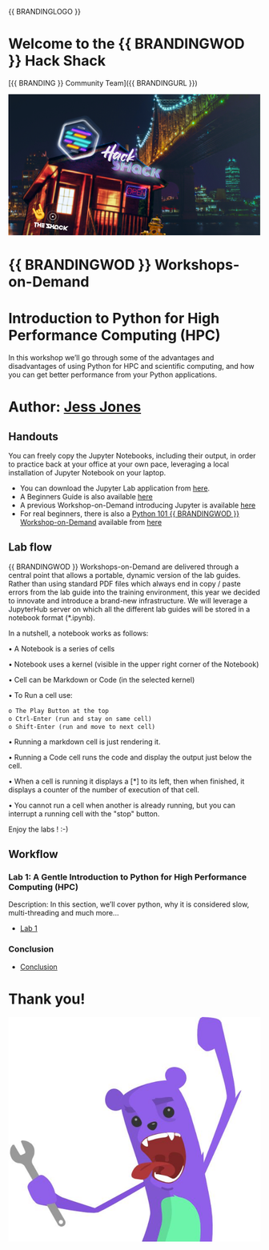 {{ BRANDINGLOGO }}

# Welcome to the {{ BRANDINGWOD }} Hack Shack
[{{ BRANDING }} Community Team]({{ BRANDINGURL }})

<p align="center">
  <img src="Pictures/hackshackdisco.png">
</p>

# {{ BRANDINGWOD }} Workshops-on-Demand

# Introduction to Python for High Performance Computing (HPC)
In this workshop we’ll go through some of the advantages and disadvantages of using Python for HPC and scientific computing, and how you can get better performance from your Python applications.

# Author: [Jess Jones](mailto:j.r.jones@hpe.com)

## Handouts
You can freely copy the Jupyter Notebooks, including their output, in order to practice back at your office at your own pace, leveraging a local installation of Jupyter Notebook on your laptop.
- You can download the Jupyter Lab application from [here](https://jupyter.org/install). 
- A Beginners Guide is also available [here](https://jupyter-notebook-beginner-guide.readthedocs.io/en/latest/what_is_jupyter.html)
- A previous Workshop-on-Demand introducing Jupyter is available [here](https://hackshack.hpedev.io/workshop/25)
- For real beginners, there is also a [Python 101 {{ BRANDINGWOD }} Workshop-on-Demand](https://developer.hpe.com/hackshack/workshop/15) available from [here](https://hackshack.hpedev.io/workshop/15)

## Lab flow
{{ BRANDINGWOD }} Workshops-on-Demand are delivered through a central point that allows a portable, dynamic version of the lab guides. Rather than using standard PDF files which always end in copy / paste errors from the lab guide into the training environment, this year we decided to innovate and introduce a brand-new infrastructure. We will leverage a JupyterHub server on which all the different lab guides will be stored in a notebook format (*.ipynb).

In a nutshell, a notebook works as follows:

• A Notebook is a series of cells

• Notebook uses a kernel (visible in the upper right corner of the Notebook)

• Cell can be Markdown or Code (in the selected kernel)

• To Run a cell use:

    o The Play Button at the top
    o Ctrl-Enter (run and stay on same cell)
    o Shift-Enter (run and move to next cell)
    
• Running a markdown cell is just rendering it.

• Running a Code cell runs the code and display the output just below the cell.

• When a cell is running it displays a [*] to its left, then when finished, it displays a counter of the number of execution of that cell.

• You cannot run a cell when another is already running, but you can interrupt a running cell with the "stop" button.

Enjoy the labs ! :-)

## Workflow

### Lab 1: A Gentle Introduction to Python for High Performance Computing (HPC)
Description: In this section, we’ll cover python, why it is considered slow, multi-threading and much more...
* [Lab 1](1-WKSHP-Python_HPC_Basics.ipynb)

### Conclusion
* [Conclusion](2-WKSHP-Conclusion.ipynb)

# Thank you!
![grommet.JPG](Pictures/grommet.JPG)
